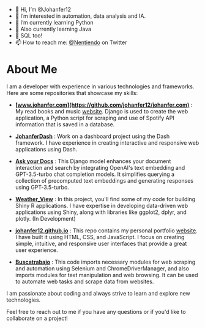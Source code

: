 - 👋 Hi, I’m @Johanfer12
- 👀 I’m interested in automation, data analysis and IA.
- 🌱 I’m currently learning Python
- 🌱 Also currently learning Java
- 🌱 SQL too!
- 📫 How to reach me: [@Nentiendo](https://twitter.com/Nentiendo) on Twitter

# About Me #

I am a developer with experience in various technologies and frameworks. Here are some repositories that showcase my skills:

- **[www.johanfer.com](https://github.com/johanfer12/johanfer.com)** : My read books and music [website](https://johanfer.com). Django is used to create the web application, a Python script for scraping and use of Spotify API information that is saved in a database.

- **[JohanferDash](https://github.com/johanfer12/JohanferDash)** : Work on a dashboard project using the Dash framework. I have experience in creating interactive and responsive web applications using Dash.

- **[Ask your Docs](https://github.com/johanfer12/django-ask-gpt)** : This Django model enhances your document interaction and search by integrating OpenAI's text embedding and GPT-3.5-turbo chat completion models. It simplifies querying a collection of precomputed text embeddings and generating responses using GPT-3.5-turbo.

- **[Weather_View](https://github.com/johanfer12/Weather_View)** : In this project, you'll find some of my code for building Shiny R applications. I have expertise in developing data-driven web applications using Shiny, along with libraries like ggplot2, dplyr, and plotly. (In Development)

- **[johanfer12.github.io](https://github.com/johanfer12/johanfer12.github.io)** : This repo contains my personal portfolio [website](https://johanfer12.github.io). I have built it using HTML, CSS, and JavaScript. I focus on creating simple, intuitive, and responsive user interfaces that provide a great user experience.

- **[Buscatrabajo](https://github.com/johanfer12/Buscatrabajo)** : This code imports necessary modules for web scraping and automation using Selenium and ChromeDriverManager, and also imports modules for text manipulation and web browsing. It can be used to automate web tasks and scrape data from websites.
  
I am passionate about coding and always strive to learn and explore new technologies.

Feel free to reach out to me if you have any questions or if you'd like to collaborate on a project!

<!---
Johanfer12/Johanfer12 is a ✨ special ✨ repository because its `README.md` (this file) appears on your GitHub profile.
You can click the Preview link to take a look at your changes.
--->
